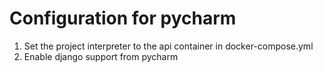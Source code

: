# Configuration for pycharm

1. Set the project interpreter to the api container in docker-compose.yml
2. Enable django support from pycharm